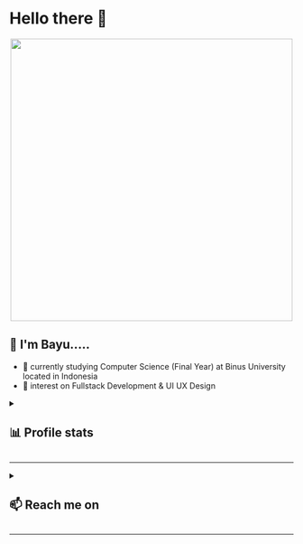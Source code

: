 # Hello there 👋
<p align="center">
  <img width="500" src="https://media.giphy.com/media/12mRllHWXpt4M8/giphy.gif">
</p>

## 🤖 I'm Bayu.....

- 🔭 currently studying Computer Science (Final Year) at Binus University located in Indonesia
- 🌱 interest on Fullstack Development & UI UX Design



<details>
  <summary> <h2>📊 Profile stats</h2></summary>
   <div align="center" display="flex">
    <img width="423" src="https://github-readme-stats.vercel.app/api?username=frdmn12&show_icons=true&theme=shades-of-purple">
<!--     <img width="450" src="https://streak-stats.demolab.com?user=frdmn12&theme=shades-of-purple"> -->
   </div>
  
   <div align="center">
    <img width="420"  src="https://github-readme-stats.vercel.app/api/top-langs/?username=frdmn12&layout=compact&theme=shades-of-purple">
   </div>


</details>






---

<details>
  <summary><h2>📫 Reach me on</h2></summary>
  <div align="center"> 
    <a href="https://www.linkedin.com/in/bayu-ferdiman">
     <img  src="https://img.shields.io/badge/LinkedIn-0077B5?style=for-the-badge&logo=linkedin&logoColor=white"/>
    </a>
    <a href="https://www.behance.net/bayuferdiman" target="_blank">
        <img  src="https://img.shields.io/badge/Behance-0054F7?style=for-the-badge&logo=behance&logoColor=white"/>
    </a>
  </div>
</details>

---
